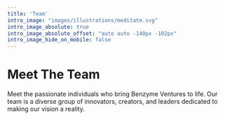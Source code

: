 ```yaml
---
title: 'Team'
intro_image: "images/illustrations/meditate.svg"
intro_image_absolute: true
intro_image_absolute_offset: "auto auto -148px -102px"
intro_image_hide_on_mobile: false
---
```


# Meet The Team

Meet the passionate individuals who bring Benzyme Ventures to life. Our team is a diverse group of innovators, creators, and leaders dedicated to making our vision a reality.
